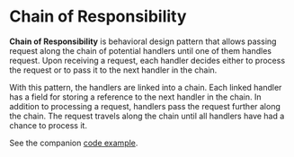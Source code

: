# Chain of Responsibility
**Chain of Responsibility** is behavioral design pattern that allows passing request along the chain of potential handlers until one of them handles request. Upon receiving a request, each handler decides either to process the request or to pass it to the next handler in the chain.

With this pattern, the handlers are linked into a chain. Each linked handler has a field for storing a reference to the next handler in the chain. In addition to processing a request, handlers pass the request further along the chain. The request travels along the chain until all handlers have had a chance to process it.

See the companion [code example](/SoftwareDevelopmentDesignPrinciples/ChainofResponsibility).
